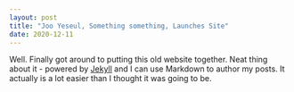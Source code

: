 ```yaml
---
layout: post
title: "Joo Yeseul, Something something, Launches Site"
date: 2020-12-11
---
```


Well. Finally got around to putting this old website together. Neat thing about it - powered by [Jekyll](http://jekyllrb.com) and I can use Markdown to author my posts. It actually is a lot easier than I thought it was going to be.
